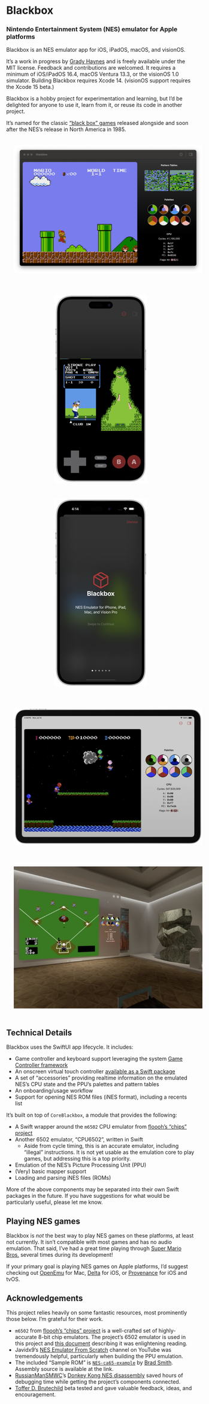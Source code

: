 # Blackbox
### Nintendo Entertainment System (NES) emulator for Apple platforms

Blackbox is an NES emulator app for iOS, iPadOS, macOS, and visionOS.

It’s a work in progress by [Grady Haynes](mailto:grady@wordparts.com) and is freely available under the MIT license. Feedback and contributions are welcomed. It requires a minimum of iOS/iPadOS 16.4, macOS Ventura 13.3, or the visionOS 1.0 simulator. Building Blackbox requires Xcode 14. (visionOS support requires the Xcode 15 beta.)

Blackbox is a hobby project for experimentation and learning, but I’d be delighted for anyone to use it, learn from it, or reuse its code in another project.

It’s named for the classic [“black box” games](https://videogamegraders.com/nes-black-box-games-details/) released alongside and soon after the NES’s release in North America in 1985. 

<p align="center">
  <img src="Screenshots/SuperMarioBros-Dark-Mac.png" hspace="20" vspace="20" align="" alt="Blackbox running Super Mario Bros on a Mac" />
</p>
<p align="center">
  <img src="Screenshots/Golf-Dark-iPhone14ProMaxWithBezel.png" hspace="20" vspace="20" alt="Blackbox running Golf on an iPhone 14 Pro Max" />
  <img src="Screenshots/OnboardingTitleScreen-Dark-iPhone14ProMaxWithBezels.png" hspace="20" vspace="20" alt="Blackbox’s onboarding screen on an iPhone 14 Pro Max" />
</p>
<p align="center">
  <img src="Screenshots/BalloonFight-Light-iPadPro11WithBezels.png" hspace="20" vspace="20" alt="Blackbox running Balloon Fight on an iPad Pro 11&#34;" />
</p>
<p align="center">
  <img src="Screenshots/Baseball-AppleVisionPro.jpg" hspace="20" vspace="20" alt="Blackbox running Baseball on Apple Vision Pro" />
</p>

## Technical Details
Blackbox uses the SwiftUI app lifecycle. It includes:
- Game controller and keyboard support leveraging the system [Game Controller framework](https://developer.apple.com/documentation/gamecontroller)
- An onscreen virtual touch controller [available as a Swift package](https://github.com/glhaynes/OnscreenController)
- A set of “accessories” providing realtime information on the emulated NES’s CPU state and the PPU’s palettes and pattern tables
- An onboarding/usage workflow
- Support for opening NES ROM files (iNES format), including a recents list

It’s built on top of `CoreBlackbox`, a module that provides the following:
- A Swift wrapper around the `m6502` CPU emulator from [floooh’s “chips” project](https://github.com/floooh/chips)
- Another 6502 emulator, “CPU6502”, written in Swift
  - Aside from cycle timing, this is an accurate emulator, including “illegal” instructions. It is not yet usable as the emulation core to play games, but addressing this is a top priority.
- Emulation of the NES’s Picture Processing Unit (PPU)
- (Very) basic mapper support
- Loading and parsing iNES files (ROMs)

More of the above components may be separated into their own Swift packages in the future. If you have suggestions for what would be particularly useful, please let me know.

## Playing NES games

Blackbox is *not* the best way to play NES games on these platforms, at least not currently. It isn’t compatible with most games and has no audio emulation. That said, I’ve had a great time playing through [Super Mario Bros.](https://en.wikipedia.org/wiki/Super_Mario_Bros.) several times during its development!

If your primary goal is playing NES games on Apple platforms, I’d suggest checking out [OpenEmu](https://openemu.org) for Mac, [Delta](https://github.com/rileytestut/Delta) for iOS, or [Provenance](https://github.com/Provenance-Emu/Provenance) for iOS and tvOS.

## Acknowledgements
This project relies heavily on some fantastic resources, most prominently those below. I’m grateful for their work.

- `m6502` from [floooh’s “chips” project](https://github.com/floooh/chips) is a well-crafted set of highly-accurate 8-bit chip emulators. The project’s 6502 emulator is used in this project and [this document](https://floooh.github.io/2019/12/13/cycle-stepped-6502.html) describing it was enlightening reading.
- Javidx9’s [NES Emulator From Scratch](https://www.youtube.com/playlist?list=PLrOv9FMX8xJHqMvSGB_9G9nZZ_4IgteYf) channel on YouTube was tremendously helpful, particularly when building the PPU emulation.
- The included “Sample ROM” is [`NES-ca65-example`](https://github.com/bbbradsmith/NES-ca65-example) by [Brad Smith](http://rainwarrior.ca/). Assembly source is available at the link.
- [RussianManSMWC](https://github.com/RussianManSMWC)’s [Donkey Kong NES disassembly](https://github.com/RussianManSMWC/Donkey-Kong-NES-Disassembly) saved hours of debugging time while getting the project’s components connected.
- [Toffer D. Brutechild](https://itstoffer.com) beta tested and gave valuable feedback, ideas, and encouragement. 
